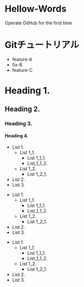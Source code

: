 # Hellow-Words
Operate GitHub for the first time

# Gitチュートリアル
- feature-A
- fix-B
- feature-C

# Heading 1.
## Heading 2.
### Heading 3.
#### Heading 4.

- List 1.
	- List 1_1.
		- List 1_1_1.
		- List_1_1_2.
	- List 1_2.
		- List 1_2_1.
- List 2.
- List 3.

+ List 1.
	+ List 1_1.
		+ List 1_1_1.
		+ List_1_1_2.
	+ List 1_2.
		+ List 1_2_1.
+ List 2.
+ List 3.

* List 1.
	* List 1_1.
		* List 1_1_1.
		* List_1_1_2.
	* List 1_2.
		* List 1_2_1.
* List 2.
* List 3.
